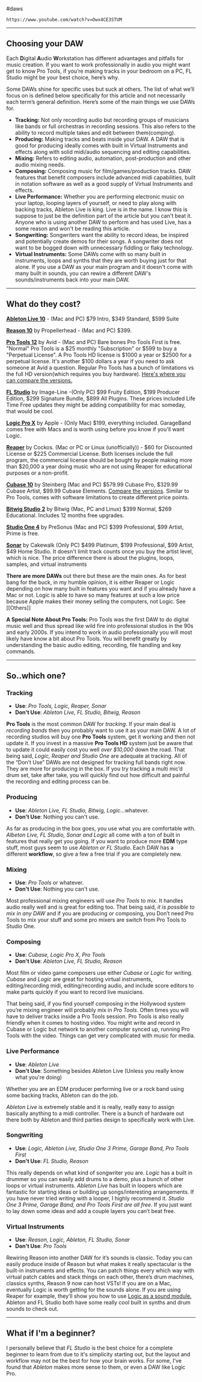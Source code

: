 #daws
```vid
https://www.youtube.com/watch?v=Owx4CE3STUM
```
---

## Choosing your DAW
Each **D**igital **A**udio **W**orkstation has different advantages and pitfalls for music creation. If you want to work professionally in audio you might want get to know Pro Tools, if you’re making tracks in your bedroom on a PC, FL Studio might be your best choice, here’s why.

Some DAWs shine for specific uses but suck at others. The list of what we’ll focus on is defined below specifically for this article and not necessarily each term’s general definition. Here’s some of the main things we use DAWs for.

- **Tracking:** Not only recording audio but recording groups of musicians like bands or full orchestras in recording sessions. This also refers to the ability to record multiple takes and edit between them(comping).
- **Producing:** Making tracks and beats inside your DAW. A DAW that is good for producing ideally comes with built in Virtual Instruments and effects along with solid midi/audio sequencing and editing capabilities.
- **Mixing:** Refers to editing audio, automation, post-production and other audio mixing needs.
- **Composing:** Composing music for film/games/production tracks. DAW features that benefit composers include advanced midi capabilities, built in notation software as well as a good supply of Virtual Instruments and effects.
- **Live Performance:** Whether you are performing electronic music on your laptop, looping layers of yourself, or need to play along with backing tracks, Ableton Live is king. Live is in the name. I know this is suppose to just be the definition part of the article but you can't beat it. Anyone who is using another DAW to perform and has used Live, has a some reason and won't be reading this article.
- **Songwriting:** Songwriters want the ability to record ideas, be inspired and potentially create demos for their songs. A songwriter does not want to be bogged down with unnecessary fiddling or flaky technology.
- **Virtual Instruments:** Some DAWs come with so many built in instruments, loops and synths that they are worth buying just for that alone. If you use a DAW as your main program and it doesn't come with many built in sounds, you can rewire a different DAW's sounds/instruments back into your main DAW.

---
## What do they cost?
**[Ableton Live 10](https://www.ableton.com/en/shop/live/)** - (Mac and PC) $79 Intro, $349 Standard, $599 Suite

**[Reason 10](https://shop.propellerheads.se)** by Propellerhead - (Mac and PC) $399.

**[Pro Tools 12](http://shop.avid.com/ccrz__Products?viewState=ListView&cartID=&categoryId=a3yi00000000127AAA&&store=shop)** by Avid - (Mac and PC) Bare bones Pro Tools First is free. "Normal" Pro Tools is a $25 monthly "Subscription" or $599 to buy a "Perpetual License". A Pro Tools HD license is $1000 a year or $2500 for a perpetual license. It's another $100 dollars a year if you need to ask someone at Avid a question. Regular Pro Tools has a bunch of limitations vs the full HD version(which requires you buy hardware). [Here's where you can compare the versions.](http://www.avid.de/pro-tools-first/compare)

**[FL Studio](https://support.image-line.com/jshop/shop.php?cur=USD)** by Image-Line -(Only PC) $99 Fruity Edition, $199 Producer Edition, $299 Signature Bundle, $899 All Plugins. These prices included Life Time Free updates they might be adding compatibility for mac someday, that would be cool.

[**Logic Pro X**](https://www.apple.com/lae/logic-pro/) by Apple - (Only Mac) $199, everything included. GarageBand comes free with Macs and is worth using before you know if you'll want Logic.

**[Reaper](http://www.reaper.fm/purchase.php)** by Cockos. (Mac or PC or Linux (unofficially)) - $60 for Discounted License or $225 Commercial License. Both licenses include the full program, the commercial license should be bought by people making more than $20,000 a year doing music who are not using Reaper for educational purposes or a non-profit.

[**Cubase 10**](https://www.steinberg.net/en/products/cubase/cubase_pro.html) by Steinberg (Mac and PC) $579.99 Cubase Pro, $329.99 Cubase Artist, $99.99 Cubase Elements. [Compare the versions](https://www.steinberg.net/en/products/cubase/comparison.html). Similar to Pro Tools, comes with software limitations to create different price points.

[**Bitwig Studio** **2**](https://www.bitwig.com/en/bitwig-studio.html) by Bitwig (Mac, PC and Linux) $399 Normal, $269 Educational. Includes 12 months free upgrades.

**[Studio One 4](https://shop.presonus.com/products/software/studio-one-prods/Studio-One-3-Digital-Downloads)** by PreSonus (Mac and PC) $399 Professional, $99 Artist, Prime is free.

**[Sonar](https://www.cakewalk.com/Products/SONAR/Versions#start)** by Cakewalk (Only PC) $499 Platinum, $199 Professional, $99 Artist, $49 Home Studio. It doesn't limit track counts once you buy the artist level, which is nice. The price difference there is about the plugins, loops, samples, and virtual instruments

**There are more DAWs** out there but these are the main ones. As for best bang for the buck, in my humble opinion, it is either Reaper or Logic depending on how many built in features you want and if you already have a Mac or not. Logic is able to have so many features at such a low price because Apple makes their money selling the computers, not Logic. See [[Others]]

**A Special Note About Pro Tools:** Pro Tools was the first DAW to do digital music well and thus spread like wild fire into professional studios in the 90s and early 2000s. If you intend to work in audio professionally you will most likely have know a bit about Pro Tools. You will benefit greatly by understanding the basic audio editing, recording, file handling and key commands.

---
## So..which one?
### Tracking

- **Use**: *Pro Tools, Logic, Reaper, Sonar*
- **Don't Use**: *Ableton Live, FL Studio, Bitwig, Reason*

**Pro Tools** is the most common DAW for *tracking*. If your main deal is *recording bands* then you probably want to use it as your main DAW. A lot of recording studios will buy one **Pro Tools** system, get it working and then not update it. If you invest in a massive **Pro Tools HD** system just be aware that to update it could easily cost you well *over $10,000* down the road. That being said, *Logic, Reaper and Studio One* are adequate at tracking. All of the “Don’t Use” DAWs are not designed for tracking full bands right now. They are more for producing in the box. If you try tracking a multi mic’d drum set, take after take, you will quickly find out how difficult and painful the recording and editing process can be.

### Producing

- **Use**: *Ableton Live, FL Studio, Bitwig, Logic*...whatever.
- **Don't Use**: Nothing you can't use.

As far as producing in the box goes, you use what you are comfortable with. *Albeton Live, FL Studio, Sonar and Logic* all come with a ton of built in features that really get you going. If you want to produce more **EDM** type stuff, most guys seem to use *Ableton or FL Studio*. Each DAW has a different **workflow**, so give a few a free trial if you are completely new.

### Mixing

- **Use**: *Pro Tools* or whatever.
- **Don't Use**: Nothing you can't use.

Most professional mixing engineers will use *Pro Tools* to mix. It handles audio really well and is great for editing too. That being said, *it is possible to mix in any DAW* and if you are producing or composing, you Don’t need Pro Tools to mix your stuff and some pro mixers are switch from Pro Tools to Studio One.

### Composing

- **Use**: *Cubase, Logic Pro X, Pro Tools*
- **Don't Use**: *Ableton Live, FL Studio, Reason*

Most film or video game composers use either *Cubase* or *Logic* for writing. *Cubase* and *Logic* are great for hosting virtual instruments, editing/recording midi, editing/recording audio, and include score editors to make parts quickly if you want to record live musicians.

That being said, if you find yourself composing in the Hollywood system you’re mixing engineer will probably mix in *Pro Tools*. Often times you will have to deliver tracks inside a Pro Tools session. Pro Tools is also really friendly when it comes to hosting video. You might write and record in Cubase or Logic but network to another computer synced up, running Pro Tools with the video. Things can get very complicated with music for media.

### Live Performance

- **Use**: *Ableton Live*
- **Don't Use**: Something besides Ableton Live (Unless you really know what you're doing)

Whether you are an EDM producer performing live or a rock band using some backing tracks, Ableton can do the job.

*Ableton Live* is extremely stable and it is really, really easy to assign basically anything to a midi controller. There is a bunch of hardware out there both by Ableton and third parties design to specifically work with Live.  

### Songwriting

- **Use**: *Logic, Ableton Live, Studio One 3 Prime, Garage Band, Pro Tools First*
- **Don't Use**: *FL Studio, Reason*

This really depends on what kind of songwriter you are. *Logic* has a built in drummer so you can easily add drums to a demo, plus a bunch of other loops or virtual instruments. *Ableton Live* has built in loopers which are fantastic for starting ideas or building up songs/interesting arrangements. If you have never tried writing with a looper, I highly recommend it. *Studio One 3 Prime, Garage Band, and Pro Tools First* *are all free*. If you just want to lay down some ideas and add a couple layers you can’t beat free.

### Virtual Instruments

- **Use**: *Reason, Logic, Ableton, FL Studio, Sonar*
- **Don't Use**: *Pro Tools*

Rewiring Reason into another DAW for it’s sounds is classic. Today you can easily produce inside of Reason but what makes it really spectacular is the built-in instruments and effects. You can patch things every which way with virtual patch cables and stack things on each other, there’s drum machines, classics synths, Reason 9 now can host VSTs! If you are on a Mac, eventually Logic is worth getting for the sounds alone. If you are using Reaper for example, they’ll show you how to use [Logic as a sound module.](http://www.reaper.fm/videos.php#3q78Qi_1pgo) Ableton and FL Studio both have some really cool built in synths and drum sounds to check out.

---
## What if I'm a beginner?
I personally believe that *FL Studio* is the best choice for a complete beginner to learn from due to it's simplicity starting out, but the layout and workflow may not be the best for how your brain works. For some, I've found that *Ableton* makes more sense to them, or even a DAW like Logic Pro. 